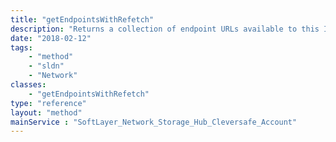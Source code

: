 ```yaml
---
title: "getEndpointsWithRefetch"
description: "Returns a collection of endpoint URLs available to this IBM Cloud Object Storage account. "
date: "2018-02-12"
tags:
    - "method"
    - "sldn"
    - "Network"
classes:
    - "getEndpointsWithRefetch"
type: "reference"
layout: "method"
mainService : "SoftLayer_Network_Storage_Hub_Cleversafe_Account"
---
```

